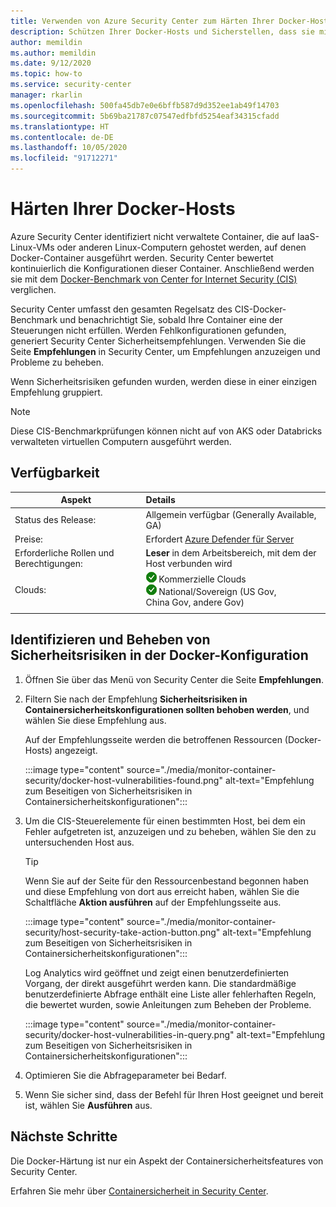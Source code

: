 ```yaml
---
title: Verwenden von Azure Security Center zum Härten Ihrer Docker-Hosts und Schützen der Container
description: Schützen Ihrer Docker-Hosts und Sicherstellen, dass sie mit dem CIS-Docker-Benchmark konform sind
author: memildin
ms.author: memildin
ms.date: 9/12/2020
ms.topic: how-to
ms.service: security-center
manager: rkarlin
ms.openlocfilehash: 500fa45db7e0e6bffb587d9d352ee1ab49f14703
ms.sourcegitcommit: 5b69ba21787c07547edfbfd5254eaf34315cfadd
ms.translationtype: HT
ms.contentlocale: de-DE
ms.lasthandoff: 10/05/2020
ms.locfileid: "91712271"
---
```

# <a name="harden-your-docker-hosts"></a>Härten Ihrer Docker-Hosts

Azure Security Center identifiziert nicht verwaltete Container, die auf IaaS-Linux-VMs oder anderen Linux-Computern gehostet werden, auf denen Docker-Container ausgeführt werden. Security Center bewertet kontinuierlich die Konfigurationen dieser Container. Anschließend werden sie mit dem [Docker-Benchmark von Center for Internet Security (CIS)](https://www.cisecurity.org/benchmark/docker/) verglichen.

Security Center umfasst den gesamten Regelsatz des CIS-Docker-Benchmark und benachrichtigt Sie, sobald Ihre Container eine der Steuerungen nicht erfüllen. Werden Fehlkonfigurationen gefunden, generiert Security Center Sicherheitsempfehlungen. Verwenden Sie die Seite **Empfehlungen** in Security Center, um Empfehlungen anzuzeigen und Probleme zu beheben.

Wenn Sicherheitsrisiken gefunden wurden, werden diese in einer einzigen Empfehlung gruppiert.

>[!NOTE]
> Diese CIS-Benchmarkprüfungen können nicht auf von AKS oder Databricks verwalteten virtuellen Computern ausgeführt werden.

## <a name="availability"></a>Verfügbarkeit

|Aspekt|Details|
|----|:----|
|Status des Release:|Allgemein verfügbar (Generally Available, GA)|
|Preise:|Erfordert [Azure Defender für Server](defender-for-servers-introduction.md)|
|Erforderliche Rollen und Berechtigungen:|**Leser** in dem Arbeitsbereich, mit dem der Host verbunden wird|
|Clouds:|![Ja](./media/icons/yes-icon.png) Kommerzielle Clouds<br>![Ja](./media/icons/yes-icon.png) National/Sovereign (US Gov, China Gov, andere Gov)|
|||

## <a name="identify-and-remediate-security-vulnerabilities-in-your-docker-configuration"></a>Identifizieren und Beheben von Sicherheitsrisiken in der Docker-Konfiguration

1. Öffnen Sie über das Menü von Security Center die Seite **Empfehlungen**.

1. Filtern Sie nach der Empfehlung **Sicherheitsrisiken in Containersicherheitskonfigurationen sollten behoben werden**, und wählen Sie diese Empfehlung aus.

    Auf der Empfehlungsseite werden die betroffenen Ressourcen (Docker-Hosts) angezeigt. 

    :::image type="content" source="./media/monitor-container-security/docker-host-vulnerabilities-found.png" alt-text="Empfehlung zum Beseitigen von Sicherheitsrisiken in Containersicherheitskonfigurationen":::

1. Um die CIS-Steuerelemente für einen bestimmten Host, bei dem ein Fehler aufgetreten ist, anzuzeigen und zu beheben, wählen Sie den zu untersuchenden Host aus. 

    > [!TIP]
    > Wenn Sie auf der Seite für den Ressourcenbestand begonnen haben und diese Empfehlung von dort aus erreicht haben, wählen Sie die Schaltfläche **Aktion ausführen** auf der Empfehlungsseite aus.
    >
    > :::image type="content" source="./media/monitor-container-security/host-security-take-action-button.png" alt-text="Empfehlung zum Beseitigen von Sicherheitsrisiken in Containersicherheitskonfigurationen":::

    Log Analytics wird geöffnet und zeigt einen benutzerdefinierten Vorgang, der direkt ausgeführt werden kann. Die standardmäßige benutzerdefinierte Abfrage enthält eine Liste aller fehlerhaften Regeln, die bewertet wurden, sowie Anleitungen zum Beheben der Probleme.

    :::image type="content" source="./media/monitor-container-security/docker-host-vulnerabilities-in-query.png" alt-text="Empfehlung zum Beseitigen von Sicherheitsrisiken in Containersicherheitskonfigurationen":::

1. Optimieren Sie die Abfrageparameter bei Bedarf.

1. Wenn Sie sicher sind, dass der Befehl für Ihren Host geeignet und bereit ist, wählen Sie **Ausführen** aus.


## <a name="next-steps"></a>Nächste Schritte

Die Docker-Härtung ist nur ein Aspekt der Containersicherheitsfeatures von Security Center. 

Erfahren Sie mehr über [Containersicherheit in Security Center](container-security.md).